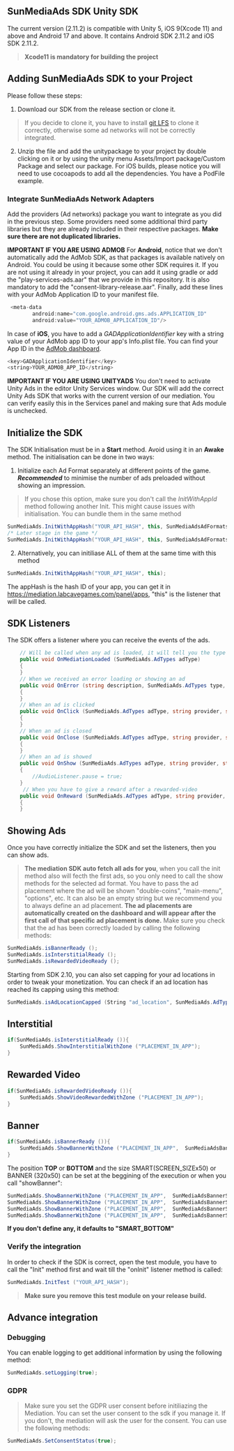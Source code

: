 ##  SunMediaAds SDK Unity SDK
The current version (2.11.2) is compatible with Unity 5, iOS 9(Xcode 11) and above and Android 17 and above. It contains Android SDK 2.11.2 and iOS SDK 2.11.2. 
>**Xcode11 is mandatory for building the project**
 ## Adding SunMediaAds SDK to your Project
Please follow these steps:
1. Download our SDK from the release section or clone it. 
>If you decide to clone it, you have to install [git LFS](https://git-lfs.github.com/) to clone it correctly, otherwise some ad networks will not be correctly integrated. 
2. Unzip the file and add the unitypackage to your project by double clicking on it or by using the unity menu Assets/Import package/Custom Package and select our package. 
For iOS builds, please notice you will need to use cocoapods to add all the dependencies. You have a PodFile example.
### Integrate SunMediaAds Network Adapters
Add the providers (Ad networks) package you want to integrate as you did in the previous step. Some providers need some additional third party libraries but they are already included in their respective packages. **Make sure there are not duplicated libraries.**

**IMPORTANT IF YOU ARE USING ADMOB**
For **Android**, notice that we don't automatically add the AdMob SDK, as that packages is available natively on Android. You could be using it because some other SDK requires it. If you are not using it already in your project, you can add it using gradle or add the "play-services-ads.aar" that we provide in this repository. It is also mandatory to add the "consent-library-release.aar".
Finally, add these lines with your AdMob Application ID to your manifest file.
````java
 <meta-data
        android:name="com.google.android.gms.ads.APPLICATION_ID"
        android:value="YOUR_ADMOB_APPLICATION_ID"/>
````
In case of **iOS**, you have to add a *GADApplicationIdentifier* key with a string value of your AdMob app ID to your app's Info.plist file. You can find your App ID in the [AdMob dashboard](https://admob.google.com/home/).
````java
<key>GADApplicationIdentifier</key>
<string>YOUR_ADMOB_APP_ID</string>
````
**IMPORTANT IF YOU ARE USING UNITYADS**
You don't need to activate Unity Ads in the editor Unity Services window. Our SDK will add the correct Unity Ads SDK that works with the current version of our mediation. You can verify easily this in the Services panel and making sure that Ads module is unchecked.
## Initialize the SDK
The SDK Initialisation must be in a **Start** method. Avoid using it in an **Awake** method. The initialisation can be done in two ways:
1. Initialize each Ad Format separately at different points of the game. ***Recommended*** to minimise the number of ads preloaded without showing an impression.
> If you chose this option, make sure you don't call the *InitWithAppId* method following another Init. This might cause issues with initialisation.
You can bundle them in the same method
```cs
SunMediaAds.InitWithAppHash("YOUR_API_HASH", this, SunMediaAdsAdFormats.INTERSTITIAL, SunMediaAdsAdFormats.BANNER)
/* Later stage in the game */
SunMediaAds.InitWithAppHash("YOUR_API_HASH", this, SunMediaAdsAdFormats.REWARDED_VIDEO)
```
2. Alternatively, you can initiliase ALL of them at the same time with this method
```java
SunMediaAds.InitWithAppHash("YOUR_API_HASH", this);
```
The appHash is the hash ID of your app, you can get it in https://mediation.labcavegames.com/panel/apps, "this" is the listener that will be called.
## SDK Listeners
The SDK offers a listener where you can receive the events of the ads.
```cs
    // Will be called when any ad is loaded, it will tell you the type SunMediaAds.AdTypes.BANNER, SunMediaAds.AdTypes.INSTERSTITIAL and SunMediaAds.AdTypes.REWARDED_VIDEO
	public void OnMediationLoaded (SunMediaAds.AdTypes adType)
	{
	}
	// When we received an error loading or showing an ad
	public void OnError (string description, SunMediaAds.AdTypes type, string zoneId)
	{
	}
	// When an ad is clicked
	public void OnClick (SunMediaAds.AdTypes adType, string provider, string zoneId)
	{
	}
	// When an ad is closed
	public void OnClose (SunMediaAds.AdTypes adType, string provider, string zoneId)
	{
	}
	// When an ad is showed
	public void OnShow (SunMediaAds.AdTypes adType, string provider, string zoneId)
	{
		//AudioListener.pause = true;
	}
	 // When you have to give a reward after a rewarded-video
	public void OnReward (SunMediaAds.AdTypes adType, string provider, string zoneId)
	{
	}
```
## Showing Ads
Once you have correctly initialize the SDK and set the listeners, then you can show ads. 
>**The mediation SDK auto fetch all ads for you**, when you call the init method also will fecth the first ads, so you only need to call the show methods for the selected ad format.
You have to pass the ad placement where the ad will be shown "double-coins", "main-menu", "options", etc. It can also be an empty string but we recommend you to always define an ad placement. 
**The ad placements are automatically created on the dashboard and will appear after the first call of that specific ad placement is done.**
Make sure you check that the ad has been correctly loaded by calling the following methods:
```cs
SunMediaAds.isBannerReady ();
SunMediaAds.isInterstitialReady ();
SunMediaAds.isRewardedVideoReady ();
```
Starting from SDK 2.10, you can also set capping for your ad locations in order to tweak your monetization. You can check if an ad location has reached its capping using this method:
```cs
SunMediaAds.isAdLocationCapped (String "ad_location", SunMediaAds.AdTypes adType );
```
## Interstitial
```cs
if(SunMediaAds.isInterstitialReady ()){
	SunMediaAds.ShowInterstitialWithZone ("PLACEMENT_IN_APP");
}
```
## Rewarded Video
```cs
if(SunMediaAds.isRewardedVideoReady ()){
	SunMediaAds.ShowVideoRewardedWithZone ("PLACEMENT_IN_APP");
}
```
## Banner
```cs
if(SunMediaAds.isBannerReady ()){
	SunMediaAds.ShowBannerWithZone ("PLACEMENT_IN_APP",  SunMediaAdsBannerSettings.BANNER_BOTTOM);
}
```
The position **TOP** or **BOTTOM** and the size SMART(SCREEN_SIZEx50) or BANNER (320x50) can be set at the beggining of the execution or when you call "showBanner":
```cs
SunMediaAds.ShowBannerWithZone ("PLACEMENT_IN_APP",  SunMediaAdsBannerSettings.SMART_TOP);
SunMediaAds.ShowBannerWithZone ("PLACEMENT_IN_APP",  SunMediaAdsBannerSettings.SMART_BOTOM);
SunMediaAds.ShowBannerWithZone ("PLACEMENT_IN_APP",  SunMediaAdsBannerSettings.BANNER_TOP);
SunMediaAds.ShowBannerWithZone ("PLACEMENT_IN_APP",  SunMediaAdsBannerSettings.BANNER_BOTTOM);
```
**If you don't define any, it defaults to "SMART_BOTTOM"**
### Verify the integration
In order to check if the SDK is correct, open the test module, you have to call the "Init" method first and wait till the "onInit" listener method is called:
```cs
SunMediaAds.InitTest ("YOUR_API_HASH");
```
>**Make sure you remove this test module on your release build.**
## Advance integration
### Debugging
You can enable logging to get additional information by using the following method:
```java
SunMediaAds.setLogging(true);
```
### GDPR
>Make sure you set the GDPR user consent before initiliazing the Mediation.
You can set the user consent to the sdk if you manage it. If you don't, the mediation will ask the user for the consent. 
You can use the following methods:
```java
SunMediaAds.SetConsentStatus(true);
```
